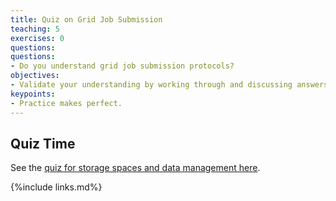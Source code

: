 ```yaml
---
title: Quiz on Grid Job Submission
teaching: 5
exercises: 0
questions:
questions:
- Do you understand grid job submission protocols?
objectives:
- Validate your understanding by working through and discussing answers to several questions.
keypoints:
- Practice makes perfect.
---
```


## Quiz Time

See the [quiz for storage spaces and data management here][quiz202112].


<!--
The questions will be available on Indico at 10:35AM CST. Refresh the [timetable][indico-timetable] and you will see the slideshow.

Discuss solutions to each of the questions. Consider using Software Carpentry's [Etherpad][sc-etherpad] for shared dialog.


## Video Session

<center>
<iframe width="560" height="315" src="https://www.youtube.com/embed/khGvlKB__cQ" title="DUNE Computing Tutorial May 2021 Day 2 Grid Job Quiz " frameborder="0" allow="accelerometer; autoplay; clipboard-write; encrypted-media; gyroscope; picture-in-picture" allowfullscreen></iframe>
</center>
-->

[indico-timetable]: https://indico.fnal.gov/event/48756/timetable/#all
[sc-etherpad]: https://pad.carpentries.org/
[quiz202112]: https://indico.fnal.gov/event/51991/contributions/229325/attachments/150210/193670/Quiz_Grid_Jobs.pdf


{%include links.md%} 
